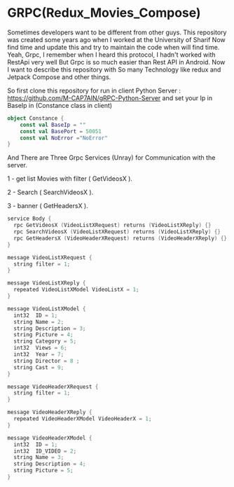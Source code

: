 # GRPC(Redux_Movies_Compose)
Sometimes developers want to be different from other guys. This repository was created some years ago when I worked at the University of Sharif Now find time and update this and try to maintain the code when will find time. Yeah, Grpc, I remember when I heard this protocol, I hadn't worked with RestApi very well But Grpc is so much easier than Rest API in Android. Now I want to describe this repository with So many Technology like redux and Jetpack Compose and other things.

So first clone this repository for run in client Python Server  : https://github.com/M-CAP7AIN/gRPC-Python-Server and set your Ip in BaseIp in (Constance class in client)

```kotlin
object Constance {
    const val BaseIp = ""
    const val BasePort = 50051
    const val NoError ="NoError"
}
```
And There are  Three Grpc Services (Unray) for Communication with the server.

1 - get list Movies with filter ( GetVideosX ).

2 - Search ( SearchVideosX ).

3 - banner ( GetHeadersX ).


```kotlin
service Body {
  rpc GetVideosX (VideoListXRequest) returns (VideoListXReply) {}
  rpc SearchVideosX (VideoListXRequest) returns (VideoListXReply) {}
  rpc GetHeadersX (VideoHeaderXRequest) returns (VideoHeaderXReply) {}
}

message VideoListXRequest {
  string filter = 1;
}

message VideoListXReply {
  repeated VideoListXModel VideoListX = 1;
}

message VideoListXModel {
  int32  ID = 1;
  string Name = 2;
  string Description = 3;
  string Picture = 4;
  string Category = 5;
  int32  Views = 6;
  int32  Year = 7;
  string Director = 8 ;
  string Cast = 9;
}

message VideoHeaderXRequest {
  string filter = 1;
}

message VideoHeaderXReply {
  repeated VideoHeaderXModel VideoHeaderX = 1;
}

message VideoHeaderXModel {
  int32  ID = 1;
  int32  ID_VIDEO = 2;
  string Name = 3;
  string Description = 4;
  string Picture = 5;
}
```










 
